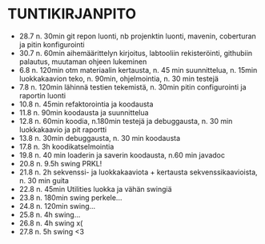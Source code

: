 TUNTIKIRJANPITO
===============

* 28.7 n. 30min git repon luonti, nb projenktin luonti, mavenin, coberturan ja pitin konfigurointi
* 30.7 n. 60min aihemäärittelyn kirjoitus, labtooliin rekisteröinti, githubiin palautus, muutaman ohjeen lukeminen
* 6.8 n. 120min otm materiaalin kertausta, n. 45 min suunnittelua, n. 15min luokkakaavion teko, n. 90min, ohjelmointia, n. 30 min testejä
* 7.8 n. 120min lähinnä testien tekemistä, n. 30min pitin configurointi ja raportin luonti
* 10.8 n. 45min refaktorointia ja koodausta
* 11.8 n. 90min koodausta ja suunnittelua
* 12.8 n. 60min koodia, n.180min testejä ja debuggausta, n. 30 min luokkakaavio ja pit raportti
* 13.8 n. 30min debuggausta, n. 30 min koodausta
* 17.8 n. 3h koodikatselmointia
* 19.8 n. 40 min loaderin ja saverin koodausta, n.60 min javadoc
* 20.8 n. 9.5h swing PRKL!
* 21.8 n. 2h sekvenssi- ja luokkakaaviota + kertausta sekvenssikaavioista, n. 30 min guita
* 22.8 n. 45min Utilities luokka ja vähän swingiä
* 23.8 n. 180min swing perkele...
* 24.8 n. 120min swing...
* 25.8 n. 4h swing...
* 26.8 n. 4h swing x(
* 27.8 n. 5h swing <3
